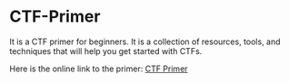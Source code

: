 # CTF-Primer

It is a CTF primer for beginners. It is a collection of resources, tools, and techniques that will help you get started with CTFs.

Here  is the online link to the primer: [CTF Primer](https://primer.picoctf.com/)
